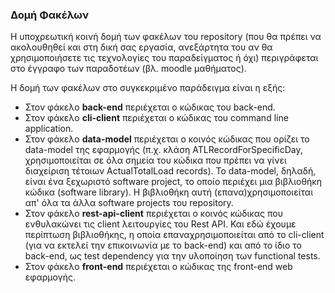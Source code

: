 ### Δομή Φακέλων

Η υποχρεωτική κοινή δομή των φακέλων του repository (που θα πρέπει να ακολουθηθεί και στη δική σας εργασία, ανεξάρτητα του αν θα χρησιμοποιήσετε τις τεχνολογίες του παραδείγματος ή όχι) περιγράφεται στο έγγραφο των παραδοτέων (βλ. moodle μαθήματος).

Η δομή των φακέλων στο συγκεκριμένο παράδειγμα είναι η εξής:
- Στον φάκελο **back-end** περιέχεται ο κώδικας του back-end.
- Στον φάκελο **cli-client** περιέχεται ο κώδικας του command line application.
- Στον φάκελο **data-model** περιέχεται ο κοινός κώδικας που ορίζει το data-model της εφαρμογής (π.χ. κλάση ATLRecordForSpecificDay, χρησιμοποιείται σε όλα σημεία του κώδικα που πρέπει να γίνει διαχείριση τέτοιων ActualTotalLoad records). To data-model, δηλαδή, είναι ένα ξεχωριστό software project, το οποίο περιέχει μια βιβλιοθήκη κώδικα (software library). Η βιβλιοθήκη αυτή (επανα)χρησιμοποιείται απ' όλα τα άλλα software projects του repository.
- Στον φάκελο **rest-api-client** περιέχεται ο κοινός κώδικας που ενθυλακώνει τις client λειτουργίες του Rest API. Και εδώ έχουμε περίπτωση βιβλιοθήκης, η οποία επαναχρησιμοποιείται από το cli-client (για να εκτελεί την επικοινωνία με το back-end) και από το ίδιο το back-end, ως test dependency για την υλοποίηση των functional tests.
- Στον φάκελο **front-end** περιέχεται ο κώδικας της front-end web εφαρμογής.
